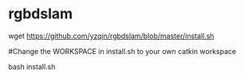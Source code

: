 # rgbdslam

wget https://github.com/yzqin/rgbdslam/blob/master/install.sh

#Change the WORKSPACE in install.sh to your own catkin workspace

bash install.sh

